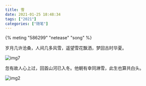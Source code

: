 ```yaml
---
title: 雪
date: 2021-01-25 18:48:34
tags: ["2021"]
categories: ["随笔"]
---
```


{% meting "586299" "netease" "song" %}


岁月几许沧桑，人间几多风雪，遥望雪花飘洒，梦回古时华夏。

<!--more-->

![img7](2021-01-25_18-46.png)

忽有故人心上过，回首山河已入冬。他朝有幸同淋雪，此生也算共白头。

![img2](2021-01-25_18-46_1.png)




